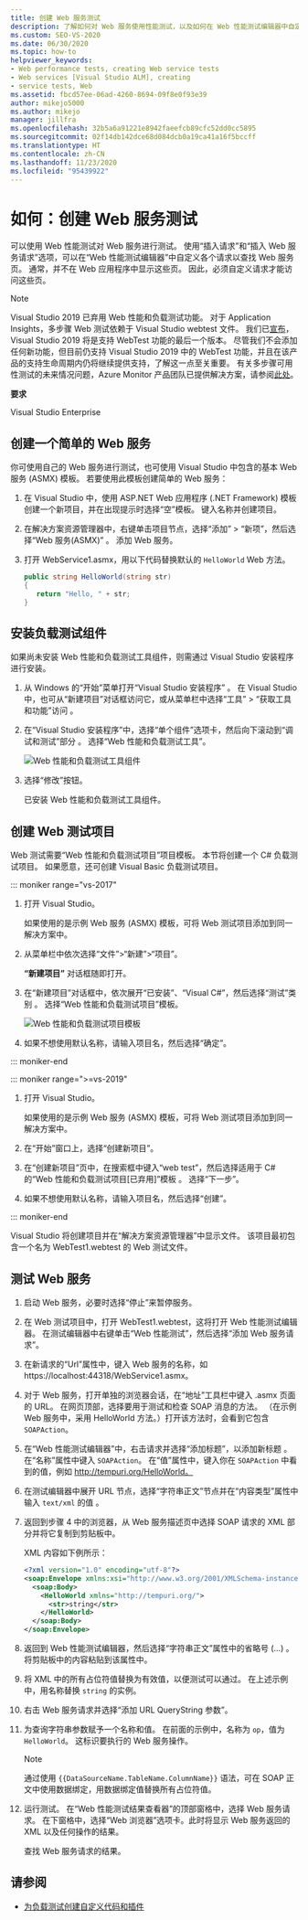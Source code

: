```yaml
---
title: 创建 Web 服务测试
description: 了解如何对 Web 服务使用性能测试，以及如何在 Web 性能测试编辑器中自定义请求来查找 Web 服务页面。
ms.custom: SEO-VS-2020
ms.date: 06/30/2020
ms.topic: how-to
helpviewer_keywords:
- Web performance tests, creating Web service tests
- Web services [Visual Studio ALM], creating
- service tests, Web
ms.assetid: fbcd57ee-06ad-4260-8694-09f8e0f93e39
author: mikejo5000
ms.author: mikejo
manager: jillfra
ms.openlocfilehash: 32b5a6a91221e8942faeefcb89cfc52dd0cc5895
ms.sourcegitcommit: 02f14db142dce68d084dcb0a19ca41a16f5bccff
ms.translationtype: HT
ms.contentlocale: zh-CN
ms.lasthandoff: 11/23/2020
ms.locfileid: "95439922"
---
```

# <a name="how-to-create-a-web-service-test"></a>如何：创建 Web 服务测试

可以使用 Web 性能测试对 Web 服务进行测试。 使用“插入请求”和“插入 Web 服务请求”选项，可以在“Web 性能测试编辑器”中自定义各个请求以查找 Web 服务页。 通常，并不在 Web 应用程序中显示这些页。 因此，必须自定义请求才能访问这些页。

>[!NOTE]
> Visual Studio 2019 已弃用 Web 性能和负载测试功能。 对于 Application Insights，多步骤 Web 测试依赖于 Visual Studio webtest 文件。 我们已[宣布](https://devblogs.microsoft.com/devops/cloud-based-load-testing-service-eol/)，Visual Studio 2019 将是支持 WebTest 功能的最后一个版本。 尽管我们不会添加任何新功能，但目前仍支持 Visual Studio 2019 中的 WebTest 功能，并且在该产品的支持生命周期内仍将继续提供支持，了解这一点至关重要。 有关多步骤可用性测试的未来情况问题，Azure Monitor 产品团队已提供解决方案，请参阅[此处](https://github.com/MicrosoftDocs/azure-docs/issues/26050#issuecomment-468814101)。

**要求**

Visual Studio Enterprise

## <a name="to-create-a-simple-web-service"></a>创建一个简单的 Web 服务

你可使用自己的 Web 服务进行测试，也可使用 Visual Studio 中包含的基本 Web 服务 (ASMX) 模板。 若要使用此模板创建简单的 Web 服务：

1. 在 Visual Studio 中，使用 ASP.NET Web 应用程序 (.NET Framework) 模板创建一个新项目，并在出现提示时选择“空”模板。 键入名称并创建项目。

1. 在解决方案资源管理器中，右键单击项目节点，选择“添加” > “新项”，然后选择“Web 服务(ASMX)”  。 添加 Web 服务。

1. 打开 WebService1.asmx，用以下代码替换默认的 `HelloWorld` Web 方法。

   ```csharp
   public string HelloWorld(string str)
   {
      return "Hello, " + str;
   }
   ```

## <a name="install-the-load-testing-component"></a>安装负载测试组件

如果尚未安装 Web 性能和负载测试工具组件，则需通过 Visual Studio 安装程序进行安装。

1. 从 Windows 的“开始”菜单打开“Visual Studio 安装程序” 。 在 Visual Studio 中，也可从“新建项目”对话框访问它，或从菜单栏中选择“工具” > “获取工具和功能”访问 。

1. 在“Visual Studio 安装程序”中，选择“单个组件”选项卡，然后向下滚动到“调试和测试”部分  。 选择“Web 性能和负载测试工具”。

   ![Web 性能和负载测试工具组件](media/web-perf-load-testing-tools-component.png)

1. 选择“修改”按钮。

   已安装 Web 性能和负载测试工具组件。

## <a name="create-a-web-test-project"></a>创建 Web 测试项目

Web 测试需要“Web 性能和负载测试项目”项目模板。 本节将创建一个 C# 负载测试项目。 如果愿意，还可创建 Visual Basic 负载测试项目。

::: moniker range="vs-2017"

1. 打开 Visual Studio。

   如果使用的是示例 Web 服务 (ASMX) 模板，可将 Web 测试项目添加到同一解决方案中。

2. 从菜单栏中依次选择“文件”>“新建”>“项目”。

   **“新建项目”** 对话框随即打开。

3. 在“新建项目”对话框中，依次展开“已安装”、“Visual C#”，然后选择“测试”类别   。 选择“Web 性能和负载测试项目”模板。

   ![Web 性能和负载测试项目模板](media/web-perf-load-test-project-template.png)

4. 如果不想使用默认名称，请输入项目名，然后选择“确定”。

::: moniker-end

::: moniker range=">=vs-2019"

1. 打开 Visual Studio。

   如果使用的是示例 Web 服务 (ASMX) 模板，可将 Web 测试项目添加到同一解决方案中。

2. 在“开始”窗口上，选择“创建新项目”。

3. 在“创建新项目”页中，在搜索框中键入“web test”，然后选择适用于 C# 的“Web 性能和负载测试项目\[已弃用]”模板  。 选择“下一步”。

4. 如果不想使用默认名称，请输入项目名，然后选择“创建”。

::: moniker-end

   Visual Studio 将创建项目并在“解决方案资源管理器”中显示文件。 该项目最初包含一个名为 WebTest1.webtest 的 Web 测试文件。

## <a name="to-test-a-web-service"></a>测试 Web 服务

1. 启动 Web 服务，必要时选择“停止”来暂停服务。

1. 在 Web 测试项目中，打开 WebTest1.webtest，这将打开 Web 性能测试编辑器。 在测试编辑器中右键单击“Web 性能测试”，然后选择“添加 Web 服务请求”。

1. 在新请求的“Url”属性中，键入 Web 服务的名称，如 https://localhost:44318/WebService1.asmx。

1. 对于 Web 服务，打开单独的浏览器会话，在“地址”工具栏中键入 .asmx 页面的 URL。 在网页顶部，选择要用于测试和检查 SOAP 消息的方法。 （在示例 Web 服务中，采用 HelloWorld 方法。）打开该方法时，会看到它包含 `SOAPAction`。

1. 在“Web 性能测试编辑器”中，右击请求并选择“添加标题”，以添加新标题 。 在“名称”属性中键入 `SOAPAction`。 在“值”属性中，键入你在 `SOAPAction` 中看到的值，例如 http://tempuri.org/HelloWorld。

1. 在测试编辑器中展开 URL 节点，选择“字符串正文”节点并在“内容类型”属性中输入 `text/xml` 的值 。

1. 返回到步骤 4 中的浏览器，从 Web 服务描述页中选择 SOAP 请求的 XML 部分并将它复制到剪贴板中。

   XML 内容如下例所示：

     ```xml
     <?xml version="1.0" encoding="utf-8"?>
     <soap:Envelope xmlns:xsi="http://www.w3.org/2001/XMLSchema-instance" xmlns:xsd="http://www.w3.org/2001/XMLSchema" xmlns:soap="http://schemas.xmlsoap.org/soap/envelope/">
       <soap:Body>
         <HelloWorld xmlns="http://tempuri.org/">
           <str>string</str>
         </HelloWorld>
       </soap:Body>
     </soap:Envelope>
     ```

1. 返回到 Web 性能测试编辑器，然后选择“字符串正文”属性中的省略号 (…) 。 将剪贴板中的内容粘贴到该属性中。

1. 将 XML 中的所有占位符值替换为有效值，以便测试可以通过。 在上述示例中，用名称替换 `string` 的实例。

1. 右击 Web 服务请求并选择“添加 URL QueryString 参数”。

1. 为查询字符串参数赋予一个名称和值。 在前面的示例中，名称为 `op`，值为 `HelloWorld`。 这标识要执行的 Web 服务操作。

    > [!NOTE]
    > 通过使用 `{{DataSourceName.TableName.ColumnName}}` 语法，可在 SOAP 正文中使用数据绑定，用数据绑定值替换所有占位符值。

1. 运行测试。 在“Web 性能测试结果查看器”的顶部窗格中，选择 Web 服务请求。 在下窗格中，选择“Web 浏览器”选项卡。此时将显示 Web 服务返回的 XML 以及任何操作的结果。

   查找 Web 服务请求的结果。

## <a name="see-also"></a>请参阅

- [为负载测试创建自定义代码和插件](../test/create-custom-code-and-plug-ins-for-load-tests.md)

